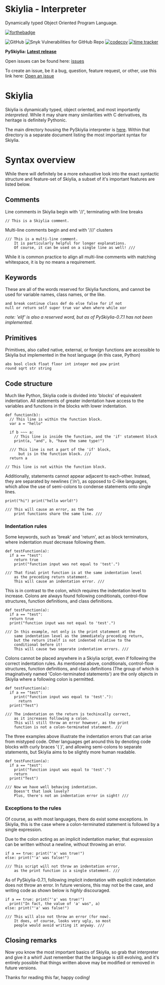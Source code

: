 # Skiylia - Interpreter
Dynamically typed Object Oriented Program Language.

[![forthebadge](https://forthebadge.com/images/badges/made-with-python.svg)](https://forthebadge.com)

![GitHub](https://img.shields.io/github/license/Skiylia/PySkiylia)
![Snyk Vulnerabilities for GitHub Repo](https://img.shields.io/snyk/vulnerabilities/github/Skiylia/PySkiylia)
[![codecov](https://codecov.io/gh/Skiylia/PySkiylia/branch/main/graph/badge.svg?token=DRJ67ZQA7M)](https://codecov.io/gh/Skiylia/PySkiylia)
[![time tracker](https://wakatime.com/badge/github/Skiylia/PySkiylia.svg?style=flat-square)](https://wakatime.com/badge/github/Skiylia/PySkiylia)

**PySkiylia: [Latest release](../releases)**

Open issues can be found here: [issues](../issues)

To create an issue, be it a bug, question, feature request, or other, use this link here: [Open an issue](../issues/new/choose)

# Skiylia

Skiylia is dynamically typed, object oriented, and most importantly *interpreted*. While it may share many similarities with C derivatives, its heritage is definitely Pythonic.

The main directory housing the PySkiylia interpreter is [here](../tree/main/PySkiylia). Within that directory is a separate document listing the most important syntax for Skiylia.

# Syntax overview

While there will definitely be a more exhaustive look into the exact syntactic structure and feature-set of Skiylia, a subset of it's important features are listed below.

## Comments

Line comments in Skiylia begin with '//', terminating with line breaks
```skiylia
// This is a Skiylia comment.
```

Multi-line comments begin and end with '///' clusters
```skiylia
/// This is a multi-line comment.
    It is particularly helpful for longer explanations.
    Of course, it can be used on a single line as well! ///
```

While it is common practice to align all multi-line comments with matching whitespace, it is by no means a requirement.

## Keywords

These are all of the words reserved for Skiylia functions, and cannot be used for variable names, class names, or the like.

```skiylia
and break continue class def do else false for if not
null or return self super true var when where while xor
```
*note: 'elif' is also a reserved word, but as of PySkiylia-0.7.1 has not been implemented.*

## Primitives

Primitives, also called native, external, or foreign functions are accessible to Skiylia but implemented in the host language (in this case, Python)

```skiylia
abs bool clock float floor int integer mod pow print
round sqrt str string
```

## Code structure

Much like Python, Skiylia code is divided into 'blocks' of equivalent indentation. All statements of greater indentation have access to the variables and functions in the blocks with lower indentation.

```skiylia
def function(b):
  // This line is within the function block.
  var a = "hello"

  if b ~~~ a:
    // This line is inside the function, and the 'if' statement block
    print(a, "and", b, "have the same type!")

  /// This line is not a part of the 'if' block,
      but is in the function block. ///
  return a

// This line is not within the function block.
```

Additionally, statements cannot appear adjacent to each-other. Instead, they are separated by newlines ('/n'), as opposed to C-like languages, which allow the use of semi-colons to condense statements onto single lines.

```skiylia
print("hi") print("hello world!")

/// This will cause an error, as the two
    print functions share the same line. ///
```

### Indentation rules

Some keywords, such as 'break' and 'return', act as block terminators, where indentation *must* decrease following them.

```skiylia
def testFunction(a):
  if a == "test":
    return true
    print("function input was not equal to 'test'.")

/// That final print function is at the same indentation level
    as the preceding return statement.
    This will cause an indentation error. ///
```

This is in contrast to the colon, which requires the indentation level to increase. Colons are always found following conditionals, control-flow structures, function definitions, and class definitions.

```skiylia
def testFunction(a):
  if a == "test":
  return true
  print("function input was not equal to 'test'.")

/// In this example, not only is the print statement at the
    same indentation level as the immediately preceding return,
    but the return itself is not indented relative to the
    conditional before it!
    This will cause two seperate indentation errors. ///
```

Colons cannot be placed anywhere in a Skiylia script, even if following the correct indentation rules. As mentioned above, conditionals, control-flow structures, function definitions, and class definitions (The group of which is imaginatively named 'Colon-terminated statements') are the only objects in Skiylia where a following colon is permitted.

```skiylia
def testFunction(a):
  if a == "test":
    print("function input was equal to 'test'."):
      return
  print("Test")

/// The indentation on the return is techincally correct,
    as it increases following a colon.
    This will still throw an error however, as the print
    function is not a colon-terminated statement. ///
```

The three examples above illustrate the indentation errors that can arise from mistyped code. Other languages get around this by denoting code blocks with curly braces '{ }', and allowing semi-colons to separate statements, but Skiylia aims to be slightly more human readable.

```skiylia
def testFunction(a):
  if a == "test":
    print("function input was equal to 'test'.")
    return
  print("Test")

/// Now we have well behaving indentation.
    Doesn't that look lovely?
    Plus, there's not an indentation error in sight! ///
```

### Exceptions to the rules

Of course, as with most languages, there do exist some exceptions. In Skiylia, this is the case where a colon-terminated statement is followed by a single expression.

Due to the colon acting as an implicit indentation marker, that expression can be written without a newline, without throwing an error.

```skiylia
if a == true: print("'a' was true!")
else: print("'a' was false!")

/// This script will not throw an indentation error,
    as the print function is a single statement. ///
```

As of PySkiylia-0.7.1, following implicit indentation with explicit indentation does not throw an error. In future versions, this may not be the case, and writing code as shown below is *highly* discouraged.
```skiylia
if a == true: print("'a' was true!")
  print("In fact, the value of 'a' was", a)
else: print("'a' was false!")

/// This will also not throw an error (for now).
    It does, of course, looks very ugly, so most
    people would avoid writing it anyway. ///
```

## Closing remarks

Now you know the most important basics of Skiylia, so grab that interpreter and give it a whirl! Just remember that the language is still evolving, and it's entirely possible that things written above may be modified or removed in future versions.

Thanks for reading this far, happy coding!
